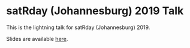 # satRday (Johannesburg) 2019 Talk

This is the lightning talk for satRday (Johannesburg) 2019.

Slides are available [here](https://datawookie.github.io/talk-plumber-api/plumber-api-lightning.html).